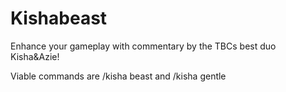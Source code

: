 # Kishabeast
Enhance your gameplay with commentary by the TBCs best duo Kisha&amp;Azie!

Viable commands are /kisha beast and /kisha gentle
